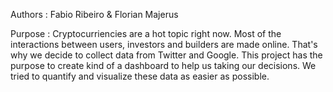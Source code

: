 Authors : Fabio Ribeiro & Florian Majerus 

Purpose : Cryptocurriencies are a hot topic right now. Most of the interactions between users, investors and builders are made online. 
That's why we decide to collect data from Twitter and Google.
This project has the purpose to create kind of a dashboard to help us taking our decisions. We tried to quantify and visualize these data as easier as possible. 